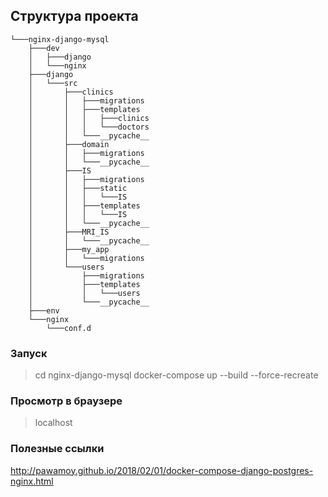 ## Структура проекта

```
└───nginx-django-mysql
    ├───dev
    │   ├───django
    │   └───nginx
    ├───django
    │   └───src
    │       ├───clinics
    │       │   ├───migrations
    │       │   ├───templates
    │       │   │   ├───clinics
    │       │   │   └───doctors
    │       │   └───__pycache__
    │       ├───domain
    │       │   ├───migrations
    │       │   └───__pycache__
    │       ├───IS
    │       │   ├───migrations
    │       │   ├───static
    │       │   │   └───IS
    │       │   ├───templates
    │       │   │   └───IS
    │       │   └───__pycache__
    │       ├───MRI_IS
    │       │   └───__pycache__
    │       ├───my_app
    │       │   └───migrations
    │       └───users
    │           ├───migrations
    │           ├───templates
    │           │   └───users
    │           └───__pycache__
    ├───env
    └───nginx
        └───conf.d
```

### Запуск
> cd nginx-django-mysql
> docker-compose up --build --force-recreate

### Просмотр в браузере
> localhost

### Полезные ссылки
<http://pawamoy.github.io/2018/02/01/docker-compose-django-postgres-nginx.html>